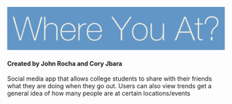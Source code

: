 ![Title](/documentation/readmeAssets/title.png)
#### Created by John Rocha and Cory Jbara

Social media app that allows college students to share with their friends what they are doing when they go out. Users can also view trends get a general idea of how many people are at certain locations/events
